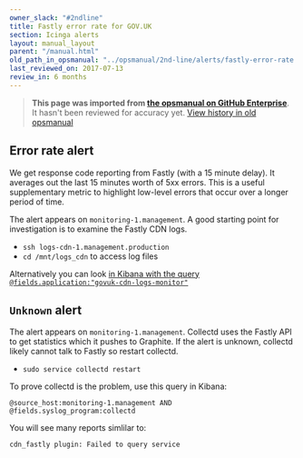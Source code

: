 ```yaml
---
owner_slack: "#2ndline"
title: Fastly error rate for GOV.UK
section: Icinga alerts
layout: manual_layout
parent: "/manual.html"
old_path_in_opsmanual: "../opsmanual/2nd-line/alerts/fastly-error-rate.md"
last_reviewed_on: 2017-07-13
review_in: 6 months
---
```


> **This page was imported from [the opsmanual on GitHub Enterprise](https://github.com/alphagov/govuk-legacy-opsmanual)**.
It hasn't been reviewed for accuracy yet.
[View history in old opsmanual](https://github.com/alphagov/govuk-legacy-opsmanual/tree/master/2nd-line/alerts/fastly-error-rate.md)


## Error rate alert

We get response code reporting from Fastly (with a 15 minute delay). It
averages out the last 15 minutes worth of 5xx errors. This is a useful
supplementary metric to highlight low-level errors that occur over a longer
period of time.

The alert appears on `monitoring-1.management`. A good starting point for
investigation is to examine the Fastly CDN logs.

- `ssh logs-cdn-1.management.production`
- `cd /mnt/logs_cdn` to access log files

Alternatively you can look [in Kibana with the query `@fields.application:"govuk-cdn-logs-monitor"`](https://kibana.publishing.service.gov.uk/kibana#/dashboard/elasticsearch/GOV.UK%20CDN%20logs)

## `Unknown` alert

The alert appears on `monitoring-1.management`. Collectd uses the Fastly API to get statistics which it pushes to Graphite. If the alert is unknown, collectd likely cannot talk to Fastly so restart collectd.

- `sudo service collectd restart`

To prove collectd is the problem, use this query in Kibana:

`@source_host:monitoring-1.management AND @fields.syslog_program:collectd`

You will see many reports simlilar to:

`cdn_fastly plugin: Failed to query service`
